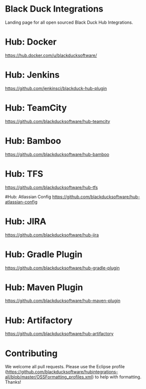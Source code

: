 # Black Duck Integrations

Landing page for all open sourced Black Duck Hub Integrations.  

# Hub:  Docker
https://hub.docker.com/u/blackducksoftware/

# Hub: Jenkins
https://github.com/jenkinsci/blackduck-hub-plugin

# Hub: TeamCity
https://github.com/blackducksoftware/hub-teamcity

# Hub: Bamboo
https://github.com/blackducksoftware/hub-bamboo

# Hub: TFS
https://github.com/blackducksoftware/hub-tfs

#Hub: Atlassian Config
https://github.com/blackducksoftware/hub-atlassian-config

# Hub: JIRA
https://github.com/blackducksoftware/hub-jira

# Hub: Gradle Plugin
https://github.com/blackducksoftware/hub-gradle-plugin

# Hub: Maven Plugin
https://github.com/blackducksoftware/hub-maven-plugin

# Hub:  Artifactory
https://github.com/blackducksoftware/hub-artifactory

# Contributing

We welcome all pull requests.  Please use the Eclipse profile (https://github.com/blackducksoftware/hubintegrations-all/blob/master/OSSFormatting_profiles.xml) to help with formatting.  Thanks! 
